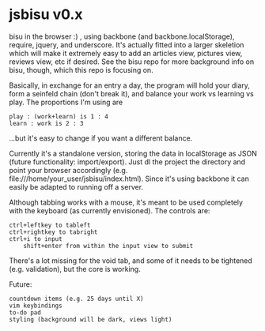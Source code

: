 jsbisu v0.x
======

bisu in the browser :) , using backbone (and backbone.localStorage), require, jquery, and underscore. It's actually fitted into a larger skeletion which will make it extremely easy to add an articles view, pictures view, reviews view, etc if desired. See the bisu repo for more background info on bisu, though, which this repo is focusing on.

Basically, in exchange for an entry a day, the program will hold your diary, form a seinfeld chain (don't break it), and balance your work vs learning vs play. The proportions I'm using are  
	
	play : (work+learn) is 1 : 4
    learn : work is 2 : 3

...but it's easy to change if you want a different balance.

Currently it's a standalone version, storing the data in localStorage as JSON (future functionality: import/export). Just dl the project the directory and point your browser accordingly (e.g. file:///home/your_user/jsbisu/index.html). Since it's using backbone it can easily be adapted to running off a server. 

Although tabbing works with a mouse, it's meant to be used completely with the keyboard (as currently envisioned). The controls are:
	
	ctrl+leftkey to tableft
	ctrl+rightkey to tabright
	ctrl+i to input
		shift+enter from within the input view to submit

There's a lot missing for the void tab, and some of it needs to be tightened (e.g. validation), but the core is working.

Future:
	
	countdown items (e.g. 25 days until X)
	vim keybindings
	to-do pad
	styling (background will be dark, views light)